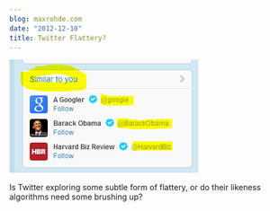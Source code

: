```yaml
---
blog: maxrohde.com
date: "2012-12-10"
title: Twitter Flattery?
---
```


![Twitter Flattery?](images/flattery.png)

Is Twitter exploring some subtle form of flattery, or do their likeness algorithms need some brushing up?
